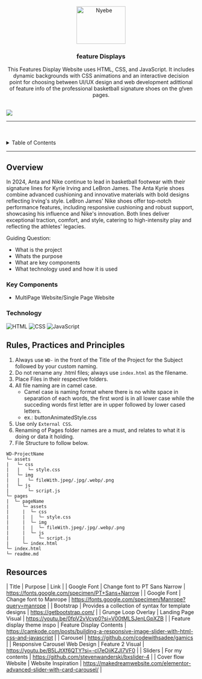 <a name="readme-top">

<br/>

<br />
<div align="center">
  <a href="https://github.com/GeloSantiago">
  <!-- TODO: If you want to add logo or banner you can add it here -->
    <img src="https://tse4.mm.bing.net/th?id=OIP.uWkwL8wWRyyyo8h4s6v1vQHaGT&pid=Api&P=0&h=220" alt="Nyebe" width="130" height="100">
  </a>
<!-- TODO: Change Title to the name of the title of your Project -->
  <h3 align="center">feature Displays</h3>
</div>
<!-- TODO: Make a short description -->
<div align="center">
  This Features Display Website uses HTML, CSS, and JavaScript. It includes dynamic backgrounds with CSS animations and an interactive decision point for choosing between UI/UX design and web development adittional of feature info of the professional basketball signature shoes on the g!ven pages.

</div>

<br />

<!-- TODO: Change the zyx-0314 into your github username  -->
<!-- TODO: Change the WD-Template-Project into the same name of your folder -->
![](https://visit-counter.vercel.app/counter.png?page=zyx-0314/WD-Template-Project)

---

<br />
<br />

<!-- TODO: If you want to add more layers for your readme -->
<details>
  <summary>Table of Contents</summary>
  <ol>
    <li>
      <a href="#overview">Overview</a>
      <ol>
        <li>
          <a href="#key-components">Key Components</a>
        </li>
        <li>
          <a href="#technology">Technology</a>
        </li>
      </ol>
    </li>
    <li>
      <a href="#rule,-practices-and-principles">Rules, Practices and Principles</a>
    </li>
    <li>
      <a href="#resources">Resources</a>
    </li>
  </ol>
</details>

---

## Overview

<!-- TODO: To be changed -->
<!-- The following are just sample -->
In 2024, Anta and Nike continue to lead in basketball footwear with their signature lines for Kyrie Irving and LeBron James. The Anta Kyrie shoes combine advanced cushioning and innovative materials with bold designs reflecting Irving's style. LeBron James' Nike shoes offer top-notch performance features, including responsive cushioning and robust support, showcasing his influence and Nike's innovation. Both lines deliver exceptional traction, comfort, and style, catering to high-intensity play and reflecting the athletes' legacies.

Guiding Question:
- What is the project
- Whats the purpose
- What are key components
- What technology used and how it is used

### Key Components
<!-- TODO: List of Key Components -->
<!-- The following are just sample -->
- MultiPage Website/Single Page Website

### Technology
<!-- TODO: List of Technology Used -->
![HTML](https://img.shields.io/badge/HTML-E34F26?style=for-the-badge&logo=html5&logoColor=white)
![CSS](https://img.shields.io/badge/CSS-1572B6?style=for-the-badge&logo=css3&logoColor=white)
![JavaScript](https://img.shields.io/badge/JavaScript-F7DF1E?style=for-the-badge&logo=javascript&logoColor=white)

## Rules, Practices and Principles
1. Always use `WD-` in the front of the Title of the Project for the Subject followed by your custom naming.
2. Do not rename any .html files; always use `index.html` as the filename.
3. Place Files in their respective folders.
4. All file naming are in camel case.
   - Camel case is naming format where there is no white space in separation of each words, the first word is in all lower case while the succeding words first letter are in upper followed by lower cased letters.
   - ex.: buttonAnimatedStyle.css
5. Use only `External CSS`.
6. Renaming of Pages folder names are a must, and relates to what it is doing or data it holding.
7. File Structure to follow below.

```
WD-ProjectName
└─ assets
|   └─ css
|   |   └─ style.css
|   └─ img
|   |   └─ fileWith.jpeg/.jpg/.webp/.png
|   └─ js
|       └─ script.js
└─ pages
|  └─ pageName
|     └─ assets
|     |  └─ css
|     |  |  └─ style.css
|     |  └─ img
|     |  |  └─ fileWith.jpeg/.jpg/.webp/.png
|     |  └─ js
|     |     └─ script.js
|     └─ index.html
└─ index.html
└─ readme.md
```

## Resources

<!-- TODO: Add References -->
| Title | Purpose | Link |
| Google Font | Change font to PT Sans Narrow | https://fonts.google.com/specimen/PT+Sans+Narrow |
| Google Font | Change font to Manrope | https://fonts.google.com/specimen/Manrope?query=manrope |
| Bootstrap | Provides a collection of syntax for template designs | https://getbootstrap.com/ |
| Grunge Loop Overlay | Landing Page Visual | https://youtu.be/0fpV2vVcvp0?si=V00tMLSJenLGpXZB |
| Feature display theme inspo | Feature Display Contents | https://camkode.com/posts/building-a-responsive-image-slider-with-html-css-and-javascript |
| Carousel |  https://github.com/codewithsadee/gamics |
| Responsive Carousel Web Design | Feature 2 Visual | https://youtu.be/B5LJtXf6QTY?si=-cl7eOiiKZJl7VF0 |
| Sliders | For my contents | https://github.com/stevenwanderski/bxslider-4 |
| Cover flow Website | Website Inspiration | https://makedreamwebsite.com/elementor-advanced-slider-with-card-carousel/ |
